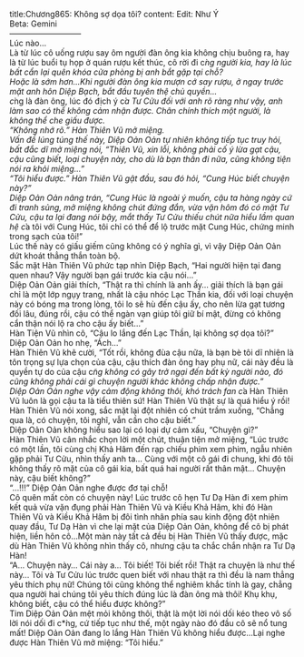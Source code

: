 title:Chương865: Không sợ dọa tôi?
content:
Edit: Như Ý<br>Beta: Gemini<br>—————————<br>Lúc nào…<br>Là từ lúc cô uống rượu say ôm người đàn ông kia không chịu buông ra, hay là từ lúc buổi tụ họp ở quán rượu kết thúc, cô rời đi c*̀ng người kia, hay là lúc bất cẩn lại quên khóa cửa phòng bị anh bắt gặp tại chỗ?<br>Hoặc là sớm hơn…Khi người đàn ông kia mượn cớ say rượu, ở ngay trước mặt anh hôn Diệp Bạch, bắt đầu tuyên thệ chủ quyền…<br>c*̀ng là đàn ông, lúc đó địch ý c*̉a Tư Cửu đối với anh rõ ràng như vậy, anh làm sao có thể không cảm nhận được. Chân chính thích một người, là không thể che giấu được.<br>“Không nhớ rõ.” Hàn Thiên Vũ mở miệng.<br>Vấn đề lúng túng thế này, Diệp Oản Oản tự nhiên không tiếp tục truy hỏi, bất đắc dĩ mở miệng nói, “Thiên Vũ, xin lỗi, không phải cố ý lừa gạt cậu, cậu cũng biết, loại chuyện này, cho dù là bạn thân đi nữa, cũng không tiện nói ra khỏi miệng…”<br>“Tôi hiểu được.” Hàn Thiên Vũ gật đầu, sau đó hỏi, “Cung Húc biết chuyện này?”<br>Diệp Oản Oản nâng trán, “Cung Húc là ngoài ý muốn, cậu ta hàng ngày cứ đi tranh sủng, mở miệng không chút đứng đắn, vừa vặn hôm đó có mặt Tư Cửu, cậu ta lại đang nói bậy, mắt thấy Tư Cửu thiếu chút nữa hiểu lầm quan hệ c*̉a tôi với Cung Húc, tôi chỉ có thể để lộ trước mặt Cung Húc, chứng minh trong sạch của tôi!”<br>Lúc thế này có giấu giếm cũng không có ý nghĩa gì, vì vậy Diệp Oản Oản dứt khoát thẳng thắn toàn bộ.<br>Sắc mặt Hàn Thiên Vũ phức tạp nhìn Diệp Bạch, “Hai người hiện tại đang quen nhau? Vậy người bạn gái trước kia cậu nói…”<br>Diệp Oản Oản giải thích, “Thật ra thì chính là anh ấy… giải thích là bạn gái chỉ là một lớp ngụy trang, nhất là cậu nhóc Lạc Thần kia, đối với loại chuyện này có bóng ma trong lòng, tôi lo sẽ hù đến cậu ấy, cho nên lừa gạt tương đối lâu, đúng rồi, cậu có thể ngàn vạn giúp tôi giữ bí mật, đừng có không cẩn thận nói lộ ra cho cậu ấy biết…”<br>Hàn Tiện Vũ nhìn cô, “Cậu lo lắng đến Lạc Thần, lại không sợ dọa tôi?”<br>Diệp Oản Oản ho nhẹ, “Ách…”<br>Hàn Thiên Vũ khẽ cười, “Tốt rồi, không đùa cậu nữa, là bạn bè tôi dĩ nhiên là tôn trọng sự lựa chọn của cậu, cậu thích đàn ông hay phụ nữ, cái này đều là quyền tự do của cậu c*̃ng không có gây trở ngại đến bất kỳ người nào, đó cũng không phải cái gì chuyện người khác không chấp nhận được.”<br>Diệp Oản Oản nghe vậy cảm động không thôi, khó trách fan c*̉a Hàn Thiên Vũ luôn là gọi cậu ta là tiểu thiên sứ! Hàn Thiên Vũ thật sự là quá hiểu ý rồi!<br>Hàn Thiên Vũ nói xong, sắc mặt lại đột nhiên có chút trầm xuống, “Chẳng qua là, có chuyện, tôi nghĩ, vẫn cần cho cậu biết.”<br>Diệp Oản Oản không hiểu sao lại có loại dự cảm xấu, “Chuyện gì?”<br>Hàn Thiên Vũ cân nhắc chọn lời một chút, thuận tiện mở miệng, “Lúc trước có một lần, tôi cùng chị Khả Hâm đến rạp chiếu phim xem phim, ngẫu nhiên gặp phải Tư Cửu, nhìn thấy anh ta… Cùng với một cô gái đi chung, khi đó tôi không thấy rõ mặt của cô gái kia, bất quá hai người rất thân mật… Chuyện này, cậu biết không?”<br>“…!!!” Diệp Oản Oản nghe được đơ tại chỗ!<br>Cô quên mất còn có chuyện này! Lúc trước cô hẹn Tư Dạ Hàn đi xem phim kết quả vừa vặn đụng phải Hàn Thiên Vũ và Kiều Khả Hâm, khi đó Hàn Thiên Vũ và Kiều Khả Hâm bị đôi tình nhân phía sau kinh động đột nhiên quay đầu, Tư Dạ Hàn vì che lại mặt của Diệp Oản Oản, không để cô bị phát hiện, liền hôn cô…Một màn này tất cả đều bị Hàn Thiên Vũ thấy được, mặc dù Hàn Thiên Vũ không nhìn thấy cô, nhưng cậu ta chắc chắn nhận ra Tư Dạ Hàn!<br>“A… Chuyện này… Cái này a… Tôi biết! Tôi biết rồi! Thật ra chuyện là như thế này… Tôi và Tư Cửu lúc trước quen biết với nhau thật ra thì đều là nam thẳng yêu thích phụ nữ! Chúng tôi cũng không thể nghiêm khắc tính là gay, chẳng qua người hai chúng tôi yêu thích đúng lúc là đàn ông mà thôi! Khụ khụ, không biết, cậu có thể hiểu được không?”<br>Tim Diệp Oản Oản mệt mỏi không thôi, thật là một lời nói dối kéo theo vô số lời nói dối đi c*̀ng, cứ tiếp tục như thế, một ngày nào đó đầu cô sẽ nổ tung mất! Diệp Oản Oản đang lo lắng Hàn Thiên Vũ không hiểu được…Lại nghe được Hàn Thiên Vũ mở miệng: “Tôi hiểu.”